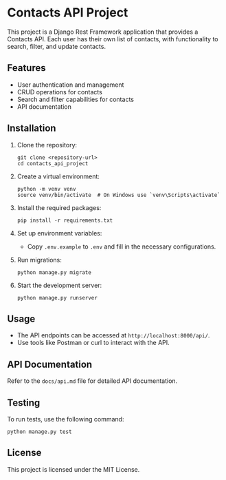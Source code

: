 # Contacts API Project

This project is a Django Rest Framework application that provides a Contacts API. Each user has their own list of contacts, with functionality to search, filter, and update contacts.

## Features

- User authentication and management
- CRUD operations for contacts
- Search and filter capabilities for contacts
- API documentation

## Installation

1. Clone the repository:
   ```
   git clone <repository-url>
   cd contacts_api_project
   ```

2. Create a virtual environment:
   ```
   python -m venv venv
   source venv/bin/activate  # On Windows use `venv\Scripts\activate`
   ```

3. Install the required packages:
   ```
   pip install -r requirements.txt
   ```

4. Set up environment variables:
   - Copy `.env.example` to `.env` and fill in the necessary configurations.

5. Run migrations:
   ```
   python manage.py migrate
   ```

6. Start the development server:
   ```
   python manage.py runserver
   ```

## Usage

- The API endpoints can be accessed at `http://localhost:8000/api/`.
- Use tools like Postman or curl to interact with the API.

## API Documentation

Refer to the `docs/api.md` file for detailed API documentation.

## Testing

To run tests, use the following command:
```
python manage.py test
```

## License

This project is licensed under the MIT License.